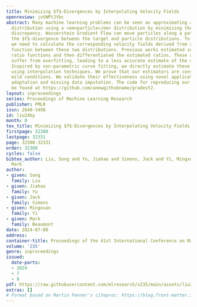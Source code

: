 ```yaml
---
title: Minimizing $f$-Divergences by Interpolating Velocity Fields
openreview: jvVWPtJYbc
abstract: Many machine learning problems can be seen as approximating a <em>target</em>
  distribution using a <em>particle</em> distribution by minimizing their statistical
  discrepancy. Wasserstein Gradient Flow can move particles along a path that minimizes
  the $f$-divergence between the target and particle distributions. To move particles,
  we need to calculate the corresponding velocity fields derived from a density ratio
  function between these two distributions. Previous works estimated such density
  ratio functions and then differentiated the estimated ratios. These approaches may
  suffer from overfitting, leading to a less accurate estimate of the velocity fields.
  Inspired by non-parametric curve fitting, we directly estimate these velocity fields
  using interpolation techniques. We prove that our estimators are consistent under
  mild conditions. We validate their effectiveness using novel applications on domain
  adaptation and missing data imputation. The code for reproducing our results can
  be found at https://github.com/anewgithubname/gradest2.
layout: inproceedings
series: Proceedings of Machine Learning Research
publisher: PMLR
issn: 2640-3498
id: liu24by
month: 0
tex_title: Minimizing $f$-Divergences by Interpolating Velocity Fields
firstpage: 32308
lastpage: 32331
page: 32308-32331
order: 32308
cycles: false
bibtex_author: Liu, Song and Yu, Jiahao and Simons, Jack and Yi, Mingxuan and Beaumont,
  Mark
author:
- given: Song
  family: Liu
- given: Jiahao
  family: Yu
- given: Jack
  family: Simons
- given: Mingxuan
  family: Yi
- given: Mark
  family: Beaumont
date: 2024-07-08
address:
container-title: Proceedings of the 41st International Conference on Machine Learning
volume: '235'
genre: inproceedings
issued:
  date-parts:
  - 2024
  - 7
  - 8
pdf: https://raw.githubusercontent.com/mlresearch/v235/main/assets/liu24by/liu24by.pdf
extras: []
# Format based on Martin Fenner's citeproc: https://blog.front-matter.io/posts/citeproc-yaml-for-bibliographies/
---
```

